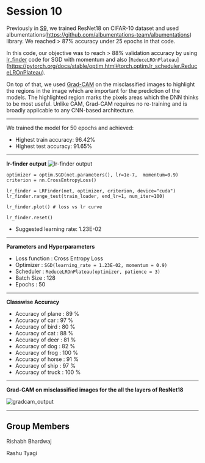 # Session 10

Previously in [S9](https://github.com/rishabh-bhardwaj-64rr/EVA5/tree/master/S9), we trained ResNet18 on CIFAR-10 dataset and used albumentations(https://github.com/albumentations-team/albumentations) library. We reached > 87% accuracy under 25 epochs in that code.

In this code, our objective was to reach > 88% validation accuracy by using [lr_finder](https://github.com/davidtvs/pytorch-lr-finder) code for SGD with momentum and also [`ReduceLROnPlateau`] (https://pytorch.org/docs/stable/optim.html#torch.optim.lr_scheduler.ReduceLROnPlateau).


On top of that, we used [Grad-CAM](http://gradcam.cloudcv.org/) on the misclassified images to highlight the regions in the image which are important for the prediction of the models.
The highlighted region marks the pixels areas which the DNN thinks to be most useful. Unlike CAM, Grad-CAM requires no re-training and is broadly applicable to any 
CNN-based architecture.

---

We trained the model for 50 epochs and achieved:
* Highest train accuracy: 96.42%
* Highest test accuracy: 91.65%

---

**lr-finder output**
![lr-finder output](https://github.com/rishabh-bhardwaj-64rr/EVA5/blob/master/S10/images/lr_finder%20plot.png)

```
optimizer = optim.SGD(net.parameters(), lr=1e-7,  momentum=0.9)
criterion = nn.CrossEntropyLoss()

lr_finder = LRFinder(net, optimizer, criterion, device="cuda")
lr_finder.range_test(train_loader, end_lr=1, num_iter=100)

lr_finder.plot() # loss vs lr curve

lr_finder.reset()

```
* Suggested learning rate: 1.23E-02

---

**Parameters and Hyperparameters**

* Loss function : Cross Entropy Loss
* Optimizer : `SGD(learning_rate = 1.23E-02, momentum = 0.9)`
* Scheduler : `ReduceLROnPlateau(optimizer, patience = 3)`
* Batch Size : 128
* Epochs : 50
---

**Classwise Accuracy**

* Accuracy of plane : 89 %
* Accuracy of   car : 97 %
* Accuracy of  bird : 80 %
* Accuracy of   cat : 88 %
* Accuracy of  deer : 81 %
* Accuracy of   dog : 82 %
* Accuracy of  frog : 100 %
* Accuracy of horse : 91 %
* Accuracy of  ship : 97 %
* Accuracy of truck : 100 %
---

**Grad-CAM on misclassified images for the all the layers of ResNet18**

![gradcam_output](https://github.com/rishabh-bhardwaj-64rr/EVA5/blob/master/S10/images/gradcam_misclassifications_5.png)

---
## Group Members

Rishabh Bhardwaj

Rashu Tyagi

